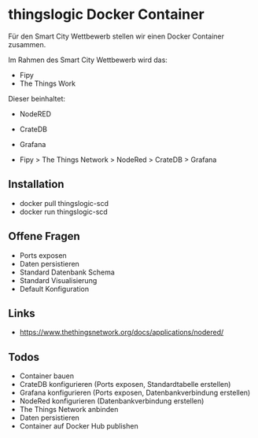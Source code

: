 # thingslogic Docker Container

Für den Smart City Wettbewerb stellen wir einen Docker Container zusammen.


Im Rahmen des Smart City Wettbewerb wird das:

* Fipy
* The Things Work

Dieser beinhaltet:

* NodeRED
* CrateDB
* Grafana

* Fipy > The Things Network > NodeRed > CrateDB > Grafana


## Installation

* docker pull thingslogic-scd
* docker run thingslogic-scd


## Offene Fragen

* Ports exposen
* Daten persistieren
* Standard Datenbank Schema
* Standard Visualisierung
* Default Konfiguration


## Links

* https://www.thethingsnetwork.org/docs/applications/nodered/


## Todos

* Container bauen
* CrateDB konfigurieren (Ports exposen, Standardtabelle erstellen)
* Grafana konfigurieren (Ports exposen, Datenbankverbindung erstellen)
* NodeRed konfigurieren (Datenbankverbindung erstellen)
* The Things Network anbinden
* Daten persistieren
* Container auf Docker Hub publishen
